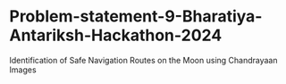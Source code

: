 # Problem-statement-9-Bharatiya-Antariksh-Hackathon-2024
Identification of Safe Navigation Routes on the Moon using Chandrayaan Images
